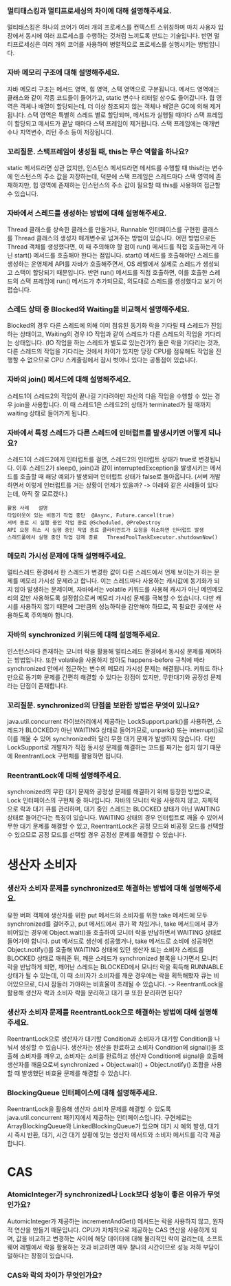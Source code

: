 ### 멀티태스킹과 멀티프로세싱의 차이에 대해 설명해주세요.
멀티태스킹은 하나의 코어가 여러 개의 프로세스를 컨텍스트 스위칭하며 마치 사용자 입장에서 동시에 여러 프로세스를 수행하는 것처럼 느끼도록 만드는 기술입니다.
반면 멀티프로세싱은 여러 개의 코어를 사용하여 병렬적으로 프로세스를 실행시키는 방법입니다.

### 자바 메모리 구조에 대해 설명해주세요.
자바 메모리 구조는 메서드 영역, 힙 영역, 스택 영역으로 구분됩니다.
메서드 영역에는 클래스와 같이 각종 코드들이 들어가고, static 변수나 리터럴 상수도 들어갑니다.
힙 영역은 객체나 배열이 할당되는데, 더 이상 참조되지 않는 객체나 배열은 GC에 의해 제거됩니다.
스택 영역은 특별히 스레드 별로 할당되며, 메서드가 실행될 때마다 스택 프레임이 할당되고 메서드가 끝날 때마다 스택 프레임이 제거됩니다.
스택 프레임에는 매개변수나 지역변수, 리턴 주소 등이 저장됩니다.

### 꼬리질문. 스택프레임이 생성될 때, this는 무슨 역할을 하나요?
static 메서드라면 상관 없지만, 인스턴스 메서드라면 메서드를 수행할 때 this라는 변수에 인스턴스의 주소 값을 저장하는데,
덕분에 스택 프레임은 스레드마다 스택 영역에 존재하지만, 힙 영역에 존재하는 인스턴스의 주소 값이 필요할 때 this를 사용하여 접근할 수 있습니다.

### 자바에서 스레드를 생성하는 방법에 대해 설명해주세요. 
Thread 클래스를 상속한 클래스를 만들거나, Runnable 인터페이스를 구현한 클래스를 Thread 클래스의 생성자 매개변수로 넘겨주는 방법이 있습니다.
어떤 방법으로든 Thread 객체를 생성했다면, 이 때 주의해야 할 점이 run() 메서드를 직접 호출하는게 아닌 start() 메서드를 호출해야 한다는 점입니다.
start() 메서드를 호출해야만 스레드를 생성하는 운영체제 API를 자바가 호출해주면서, OS 레벨에서 실제로 스레드가 생성되고 스택이 할당되기 때문입니다.
반면 run() 메서드를 직접 호출하면, 이를 호출한 스레드의 스택 프레임에 run() 메서드가 추가되므로, 의도대로 스레드를 생성했다고 보기 어렵습니다.

### 스레드 상태 중 Blocked와 Waiting을 비교해서 설명해주세요.
Blocked의 경우 다른 스레드에 의해 이미 점유된 동기화 락을 기다릴 때 스레드가 진입하는 상태이고,
Waiting의 경우 IO 작업과 같이 스레드가 다른 스레드의 작업을 기다리는 상태입니다. (IO 작업을 하는 스레드가 별도로 있는건가?)
둘은 락을 기다리는 것과, 다른 스레드의 작업을 기다리는 것에서 차이가 있지만
당장 CPU를 점유해도 작업을 진행할 수 없으므로 CPU 스케줄링에서 잠시 벗어나 있다는 공통점이 있습니다.

### 자바의 join() 메서드에 대해 설명해주세요.
스레드1이 스레드2의 작업이 끝나길 기다려야만 자신의 다음 작업을 수행할 수 있는 경우 join을 사용합니다.
이 때 스레드1은 스레드2의 상태가 terminated가 될 때까지 waiting 상태로 들어가게 됩니다.

### 자바에서 특정 스레드가 다른 스레드에 인터럽트를 발생시키면 어떻게 되나요?
스레드1이 스레드2에게 인터럽트를 걸면, 스레드2의 인터럽트 상태가 true로 변경됩니다.
이후 스레드2가 sleep(), join()과 같이 interruptedException을 발생시키는 메서드를 호출할 때 해당 예외가 발생되며 인터럽트 상태가 false로 돌아옵니다.
(서버 개발하면서 이렇게 인터럽트를 거는 상황이 언제가 있을까? -> 아래와 같은 사례들이 있다는데, 아직 잘 모르겠다.)
```
활용 사례	설명
타임아웃이 있는 비동기 작업 중단	@Async, Future.cancel(true)
서버 종료 시 실행 중인 작업 종료	@Scheduled, @PreDestroy
API 요청 취소 시 실행 중인 작업 종료	클라이언트가 요청을 취소하면 인터럽트 발생
스레드풀에서 실행 중인 작업 강제 종료	ThreadPoolTaskExecutor.shutdownNow()
```

### 메모리 가시성 문제에 대해 설명해주세요.
멀티스레드 환경에서 한 스레드가 변경한 값이 다른 스레드에서 언제 보이는가 하는 문제를 메모리 가시성 문제라고 합니다.
이는 스레드마다 사용하는 캐시값에 동기화가 되지 않아 발생하는 문제이며, 
자바에서는 volatile 키워드를 사용해 캐시가 아닌 메인메모리의 값만 사용하도록 설정함으로써 메모리 가시성 문제를 극복할 수 있습니다.
다만 캐시를 사용하지 않기 때문에 그만큼의 성능하락을 감안해야 하므로, 꼭 필요한 곳에만 사용하도록 주의해야 합니다. 

### 자바의 synchronized 키워드에 대해 설명해주세요.
인스턴스마다 존재하는 모니터 락을 활용해 멀티스레드 환경에서 동시성 문제를 제어하는 방법입니다.
또한 volatile을 사용하지 않아도 happens-before 규칙에 따라 synchronized 안에서 접근하는 변수의 메모리 가시성 문제는 해결됩니다.
키워드 하나만으로 동기화 문제를 간편히 해결할 수 있다는 장점이 있지만, 무한대기와 공정성 문제라는 단점이 존재합니다.

### 꼬리질문. synchronized의 단점을 보완한 방법은 무엇이 있나요?
java.util.concurrent 라이브러리에서 제공하는 LockSupport.park()를 사용하면, 스레드가 BLOCKED가 아닌 WAITING 상태로 들어가므로,
unpark() 또는 interrupt()로 이를 깨울 수 있어 synchronized와 달리 무한 대기 문제가 발생하지 않습니다.
다만 LockSupport로 개발자가 직접 동시성 문제를 해결하는 코드를 짜기는 쉽지 않기 때문에 ReentrantLock 구현체를 활용하면 됩니다.

### ReentrantLock에 대해 설명해주세요.
synchronized의 무한 대기 문제와 공정성 문제를 해결하기 위해 등장한 방법으로, Lock 인터페이스의 구현체 중 하나입니다.
자바의 모니터 락을 사용하지 않고, 자체적으로 락과 대기 큐를 관리하며, 대기 중인 스레드는 BLOCKED 상태가 아닌 WAITING 상태로 들어간다는 특징이 있습니다.
WAITING 상태의 경우 인터럽트로 깨울 수 있어서 무한 대기 문제를 해결할 수 있고, ReentrantLock은 공정 모드와 비공정 모드를 선택할 수 있으므로
공정 모드를 선택할 경우 공정성 문제를 해결할 수 있습니다.

# 생산자 소비자
### 생산자 소비자 문제를 synchronized로 해결하는 방법에 대해 설명해주세요.
유한 버퍼 객체에 생산자를 위한 put 메서드와 소비자를 위한 take 메서드에 모두 synchronized를 걸어주고,
put 메서드에서 큐가 꽉 차있거나, take 메서드에서 큐가 비어있는 경우에 Object.wait()을 호출하여 모니터 락을 반납하면서 WAITING 상태로 들어가야 합니다.
put 메서드로 생산에 성공했거나, take 메서드로 소비에 성공하면 Object.notify()를 호출해 WAITING 상태에 있던 생산자 또는 소비자 스레드를
BLOCKED 상태로 깨워준 뒤, 깨운 스레드가 synchronized 블록을 나가면서 모니터 락을 반납하게 되면, 깨어난 스레드는 BLOCKED에서 모니터 락을 획득해
RUNNABLE 상태가 될 수 있는데, 이 때 소비자가 소비자를 깨운 경우에는 락을 획득해봤자 큐는 비어있으므로, 다시 잠들러 가야하는 비효율이 초래될 수 있습니다.
-> ReentrantLock을 활용해 생산자 락과 소비자 락을 분리하고 대기 큐 또한 분리하면 된다?

### 생산자 소비자 문제를 ReentrantLock으로 해결하는 방법에 대해 설명해주세요.
ReentrantLock으로 생산자가 대기할 Condition과 소비자가 대기할 Condition을 나눠서 생성할 수 있습니다.
생산자는 생산을 완료하고 소비자 Condition에 signal()을 호출해 소비자를 깨우고, 
소비자는 소비를 완료하고 생산자 Condition에 signal을 호출해 생산자를 깨움으로써 
synchronized + Object.wait() + Object.notify() 조합을 사용할 때 발생했던 비효율 문제를 해결할 수 있습니다.

### BlockingQueue 인터페이스에 대해 설명해주세요.
ReentrantLock을 활용해 생산자 소비자 문제를 해결할 수 있도록 java.util.concurrent 패키지에서 제공하는 인터페이스입니다.
구현체로는 ArrayBlockingQueue와 LinkedBlockingQueue가 있으며
대기 시 예외 발생, 대기 시 즉시 반환, 대기, 시간 대기 상황에 맞는 생산자 메서드와 소비자 메서드를 각각 제공합니다.

# CAS
### AtomicInteger가 synchronized나 Lock보다 성능이 좋은 이유가 무엇인가요?
AutomicInteger가 제공하는 incrementAndGet() 메서드는 락을 사용하지 않고, 원자적 연산을 만들기 때문입니다.
CPU가 자체적으로 제공하는 CAS 연산을 사용하게 되며, 값을 비교하고 변경하는 사이에 해당 데이터에 대해 물리적인 락이 걸리는데,
소프트웨어 레벨에서 락을 활용하는 것과 비교하면 매우 찰나의 시간이므로 성능 저하 부담이 덜하다는 장점이 있습니다.

### CAS와 락의 차이가 무엇인가요?
